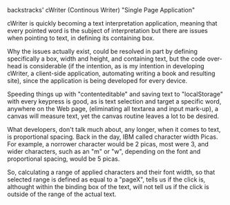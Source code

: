 backstracks'
cWriter (Continous Writer) "Single Page Application"

cWriter is quickly becoming a text interpretation application, meaning that every pointed word is the subject of interpretation but there are issues when pointing to text, in defining its containing box.

Why the issues actually exist, could be resolved in part by defining specifically a box, width and height, and containing text, but the code over-head is considerable (if the intention, as is my intention in developing cWriter, a client-side application, automating writing a book and resulting site), since the application is being developed for every device.

Speeding things up with "contenteditable" and saving text to "localStorage" with every keypress is good, as is text selection and target a specific word, anywhere on the Web page, (eliminating all textarea and input mark-up), a canvas will measure text, yet the canvas routine leaves a lot to be desired. 

What developers, don't talk much about, any longer, when it comes to text, is proportional spacing. Back in the day, IBM called character width Picas. For example, a norrower character would be 2 picas, most were 3, and wider characters, such as an "m" or "w", depending on the font and proportional spacing, would be 5 picas.

So, calculating a range of applied characters and their font width, so that selected range is defined as equal to a "pageX", tells us if the click is, althought within the binding box of the text, will not tell us if the click is outside of the range of the actual text.
